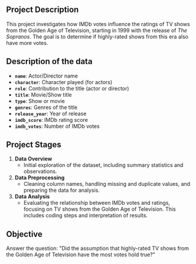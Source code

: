 ## Project Description
This project investigates how IMDb votes influence the ratings of TV shows from the Golden Age of Television, starting in 1999 with the release of *The Sopranos*. The goal is to determine if highly-rated shows from this era also have more votes.

## Description of the data
- **`name`**: Actor/Director name
- **`character`**: Character played (for actors)
- **`role`**: Contribution to the title (actor or director)
- **`title`**: Movie/Show title
- **`type`**: Show or movie
- **`genres`**: Genres of the title
- **`release_year`**: Year of release
- **`imdb_score`**: IMDb rating score
- **`imdb_votes`**: Number of IMDb votes

## Project Stages
1. **Data Overview**
   - Initial exploration of the dataset, including summary statistics and observations.
2. **Data Preprocessing**
   - Cleaning column names, handling missing and duplicate values, and preparing the data for analysis.
3. **Data Analysis**
   - Evaluating the relationship between IMDb votes and ratings, focusing on TV shows from the Golden Age of Television. This includes coding steps and interpretation of results.

## Objective
Answer the question: "Did the assumption that highly-rated TV shows from the Golden Age of Television have the most votes hold true?"
